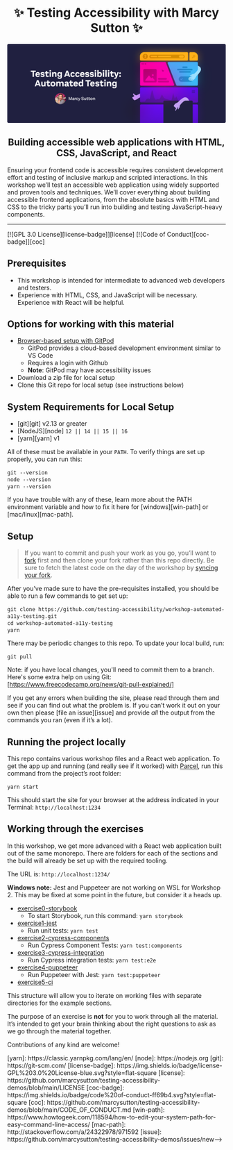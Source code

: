 <div>
  <h1 align="center">✨ Testing Accessibility with Marcy Sutton ✨</h1>

  <a href="https://testingaccessibility.com">
    <img
      alt="Testing Accessibility: Automated Testing by Marcy Sutton"
      src="./ta-promo-image-automated.png"
    />
  </a>

  <h2 align="center">
    Building accessible web applications with HTML, CSS, JavaScript, and React
  </h2>
  <p>
    Ensuring your frontend code is accessible requires consistent development effort and testing of inclusive markup and scripted interactions. In this workshop we’ll test an
    accessible web application using widely supported and proven tools and
    techniques. We’ll cover everything about building accessible frontend
    applications, from the absolute basics with HTML and CSS to the tricky parts you’ll run into building and testing JavaScript-heavy components.
  </p>
</div>

<hr />

<!-- prettier-ignore-start -->
[![GPL 3.0 License][license-badge]][license]
[![Code of Conduct][coc-badge]][coc]
<!-- prettier-ignore-end -->

## Prerequisites

- This workshop is intended for intermediate to advanced web developers and testers.
- Experience with HTML, CSS, and JavaScript will be necessary. Experience with React will be helpful.

## Options for working with this material

- [Browser-based setup with GitPod](https://gitpod.io/#https://github.com/testing-accessibility/workshop-automated-a11y-testing)
  - GitPod provides a cloud-based development environment similar to VS Code  
  - Requires a login with Github
  - **Note**: GitPod may have accessibility issues
- Download a zip file for local setup
- Clone this Git repo for local setup (see instructions below)

## System Requirements for Local Setup

- [git][git] v2.13 or greater
- [NodeJS][node] `12 || 14 || 15 || 16`
- [yarn][yarn] v1

All of these must be available in your `PATH`. To verify things are set up
properly, you can run this:

```shell
git --version
node --version
yarn --version
```

If you have trouble with any of these, learn more about the PATH environment
variable and how to fix it here for [windows][win-path] or
[mac/linux][mac-path].

## Setup

> If you want to commit and push your work as you go, you’ll want to
> [fork](https://docs.github.com/en/get-started/quickstart/fork-a-repo)
> first and then clone your fork rather than this repo directly.
> Be sure to fetch the latest code on the day of the workshop by [syncing your fork](https://docs.github.com/en/pull-requests/collaborating-with-pull-requests/working-with-forks/syncing-a-fork).

After you’ve made sure to have the pre-requisites installed, you
should be able to run a few commands to get set up:

```
git clone https://github.com/testing-accessibility/workshop-automated-a11y-testing.git
cd workshop-automated-a11y-testing
yarn
```

There may be periodic changes to this repo. To update your local build, run:

```
git pull
```

Note: if you have local changes, you'll need to commit them to a branch. Here's
some extra help on using Git: [https://www.freecodecamp.org/news/git-pull-explained/]

If you get any errors when building the site, please read through them and see if
you can find out what the problem is. If you can’t work it out on your own then
please [file an issue][issue] and provide _all_ the output from the commands you ran
(even if it’s a lot).

## Running the project locally

This repo contains various workshop files and a React web application. To get the app up and running (and really see if it worked) with [Parcel](https://parceljs.org), run this command from the project’s root folder:

```shell
yarn start
```

This should start the site for your browser at the address indicated in your Terminal:
`http://localhost:1234`

## Working through the exercises

In this workshop, we get more advanced with a React web application built out of the same monorepo. There are folders for each of the sections and the build will already be set up with the required tooling.

The URL is: `http://localhost:1234/`

**Windows note:** Jest and Puppeteer are not working on WSL for Workshop 2. This may be fixed at some point in the future, but consider it a heads up.

- [exercise0-storybook](https://github.com/testing-accessibility/workshop-automated-a11y-testing/tree/main/exercise0-storybook)
  - To start Storybook, run this command: `yarn storybook`
- [exercise1-jest](https://github.com/testing-accessibility/workshop-automated-a11y-testing/tree/main/exercise1-jest)
  - Run unit tests: `yarn test`
- [exercise2-cypress-components](https://github.com/testing-accessibility/workshop-automated-a11y-testing/tree/main/exercise1-cypress-components)
  - Run Cypress Component Tests: `yarn test:components`
- [exercise3-cypress-integration](https://github.com/testing-accessibility/workshop-automated-a11y-testing/tree/main/exercise3-cypress-integration)
  - Run Cypress integration tests: `yarn test:e2e`
- [exercise4-puppeteer](https://github.com/testing-accessibility/workshop-automated-a11y-testing/tree/main/exercise4-puppeteer)
  - Run Puppeteer with Jest: `yarn test:puppeteer`
- [exercise5-ci](https://github.com/testing-accessibility/workshop-automated-a11y-testing/tree/main/exercise5-ci)

This structure will allow you to iterate on working files with separate directories for the example sections.

The purpose of an exercise is **not** for you to work through all the material.
It’s intended to get your brain thinking about the right questions to ask as
we go through the material together.

Contributions of any kind are welcome!

<!-- prettier-ignore-start -->
<!-->
[yarn]: https://classic.yarnpkg.com/lang/en/
[node]: https://nodejs.org
[git]: https://git-scm.com/
[license-badge]: https://img.shields.io/badge/license-GPL%203.0%20License-blue.svg?style=flat-square
[license]: https://github.com/marcysutton/testing-accessibility-demos/blob/main/LICENSE
[coc-badge]: https://img.shields.io/badge/code%20of-conduct-ff69b4.svg?style=flat-square
[coc]: https://github.com/marcysutton/testing-accessibility-demos/blob/main/CODE_OF_CONDUCT.md
[win-path]: https://www.howtogeek.com/118594/how-to-edit-your-system-path-for-easy-command-line-access/
[mac-path]: http://stackoverflow.com/a/24322978/971592
[issue]: https://github.com/marcysutton/testing-accessibility-demos/issues/new-->
<!-- prettier-ignore-end -->
